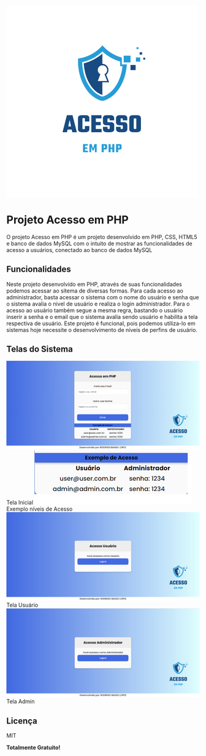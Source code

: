 
<img src="https://github.com/rod-lopes/PHP-acesso/blob/main/img/logo.png?raw=true" alt="PHP - Acesso" widht="100px">

# Projeto Acesso em PHP

O projeto Acesso em PHP é um projeto desenvolvido em PHP, CSS, HTML5 e banco de dados MySQL com o intuito de mostrar as funcionalidades de acesso a usuários, conectado ao banco de dados MySQL

## Funcionalidades

Neste projeto desenvolvido em PHP, através de suas funcionalidades podemos acessar ao sitema de diversas formas. Para cada acesso ao administrador, basta acessar o sistema com o nome do usuário e senha que o sistema avalia o nivel de usuário e realiza o login administrador. Para o acesso ao usuário também segue a mesma regra, bastando o usuário inserir a senha e o email que o sistema avalia sendo usuário e habilita a tela respectiva de usuário.
Este projeto é funcional, pois podemos utiliza-lo em sistemas hoje necessite o desenvolvimento de níveis de perfins de usuário.


## Telas do Sistema

<img src="https://github.com/rod-lopes/PHP-acesso/blob/main/img/home.png?raw=true" alt="Tela Inicial">
Tela Inicial

<img src="https://github.com/rod-lopes/PHP-acesso/blob/main/img/acesso.png?raw=true" alt="Exemplo Acesso">
Exemplo níveis de Acesso

<img src="https://github.com/rod-lopes/PHP-acesso/blob/main/img/usuario.png?raw=true" alt="Tela Usuário">
Tela Usuário

<img src="https://github.com/rod-lopes/PHP-acesso/blob/main/img/admin.png?raw=true" alt="Tela Admin">
Tela Admin

## Licença

MIT

**Totalmente Gratuito!**
